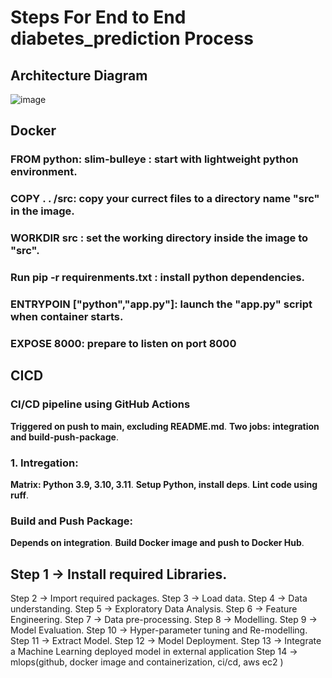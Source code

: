 # **Steps For End to End diabetes_prediction Process**
## Architecture Diagram 

![image](https://github.com/user-attachments/assets/eaae1f0e-52e4-4e99-b481-fe5cc9072137)

## Docker 


### FROM python: slim-bulleye : start with lightweight python environment. ###
### COPY . . /src: copy your currect files to a directory name "src" in the image. ###
### WORKDIR src : set the working directory inside the image to "src". ###
### Run pip -r requirenments.txt : install python dependencies. ###
### ENTRYPOIN ["python","app.py"]: launch the "app.py" script when container starts. ###
### EXPOSE 8000: prepare to listen on port 8000 ###

## CICD ##


### CI/CD pipeline using GitHub Actions ###
**Triggered on push to main, excluding README.md**.
**Two jobs: integration and build-push-package**.
### 1. Intregation: ###
**Matrix: Python 3.9, 3.10, 3.11**.
**Setup Python, install deps**.
**Lint code using ruff**.

### Build and Push Package: ###
**Depends on integration**.
**Build Docker image and push to Docker Hub**.



## Step 1 -> Install required Libraries.
Step 2 -> Import required packages.
Step 3 -> Load data.
Step 4 -> Data understanding.
Step 5 -> Exploratory Data Analysis.
Step 6 -> Feature Engineering.
Step 7 -> Data pre-processing.
Step 8 -> Modelling.
Step 9 -> Model Evaluation.
Step 10 -> Hyper-parameter tuning and Re-modelling.
Step 11 -> Extract Model.
Step 12 -> Model Deployment.
Step 13 -> Integrate a Machine Learning deployed model in external application
Step 14 -> mlops(github, docker image and containerization, ci/cd, aws ec2 )

